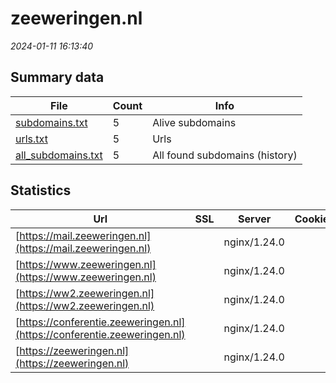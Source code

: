 # zeeweringen.nl
*2024-01-11 16:13:40*
## Summary data
| File       | Count | Info |
|------------|-------|------|
|[subdomains.txt](/data/zeeweringen.nl/subdomains.txt)|5|Alive subdomains|
|[urls.txt](/data/zeeweringen.nl/urls.txt)|5|Urls|
|[all_subdomains.txt](/data/zeeweringen.nl/all_subdomains.txt)|5|All found subdomains (history)|
## Statistics
| Url | SSL | Server | Cookie | HSTS | CSP | XFO | XXP | RP | Tech |Title |
|------------|-------|------|------|------|------|------|------|------|------|------|
|[https://mail.zeeweringen.nl](https://mail.zeeweringen.nl)| |nginx/1.24.0| | | | | |:white_check_mark: |Nginx:1.24.0|Hostnet: Uw dome...|
|[https://www.zeeweringen.nl](https://www.zeeweringen.nl)| |nginx/1.24.0| | | | | |:white_check_mark: |Nginx:1.24.0|Zeeweringen|
|[https://ww2.zeeweringen.nl](https://ww2.zeeweringen.nl)| |nginx/1.24.0| | | | | |:white_check_mark: |Nginx:1.24.0|Hostnet: Uw dome...|
|[https://conferentie.zeeweringen.nl](https://conferentie.zeeweringen.nl)| |nginx/1.24.0| | | | | |:white_check_mark: |Nginx:1.24.0|Hostnet: Uw dome...|
|[https://zeeweringen.nl](https://zeeweringen.nl)| |nginx/1.24.0| | | | | |:white_check_mark: |Nginx:1.24.0|Zeeweringen|